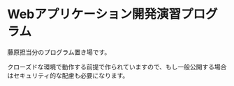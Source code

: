 # Webアプリケーション開発演習プログラム

藤原担当分のプログラム置き場です。

クローズドな環境で動作する前提で作られていますので、もし一般公開する場合はセキュリティ的な配慮も必要になります。

